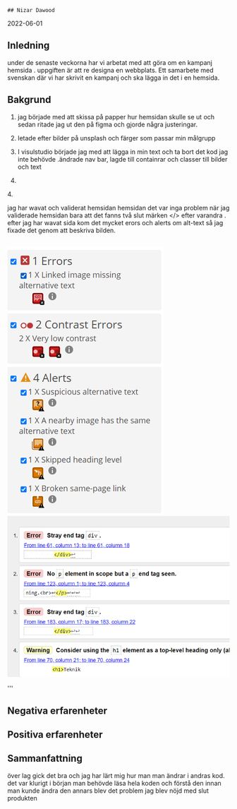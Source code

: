     ## Nizar Dawood 
2022-06-01

## Inledning
under de senaste veckorna har vi arbetat med att göra om en kampanj hemsida .
uppgiften är att re designa en webbplats. Ett samarbete med svenskan där vi har skrivit en kampanj och ska lägga in det i en hemsida.

## Bakgrund
1. jag började med att skissa på papper hur hemsidan skulle se ut och sedan ritade jag ut den på figma och gjorde några justeringar.

2. letade efter bilder på unsplash och färger som passar min målgrupp

3. I visulstudio började jag med att  lägga in min text och ta bort det kod jag inte behövde 
.ändrade  nav bar, lagde till containrar och classer till bilder och text
4.



 
<p>4.

jag har wavat och validerat hemsidan  hemsidan det var inga problem när jag validerade hemsidan bara att det fanns två slut märken </> efter varandra . efter jag har wavat sida  kom det mycket erors och alerts om alt-text så jag fixade det  genom att beskriva bilden. 

##
![GitHub Logo](./img/wave.png)
![Alt Text](./img/valid.png)

'''

## Negativa erfarenheter
<p> 

## Positiva erfarenheter
<p>



## Sammanfattning

över lag gick det bra och jag har lärt mig hur man  man ändrar i andras kod. det var klurigt i början man behövde läsa hela koden och förstå den innan man kunde ändra den annars blev det problem 
jag blev nöjd med slut produkten 


  
